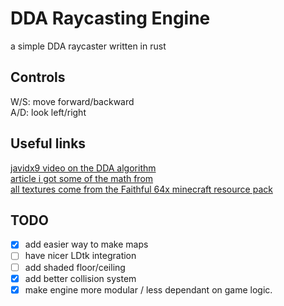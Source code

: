 # DDA Raycasting Engine

a simple DDA raycaster written in rust

## Controls

W/S: move forward/backward <br>
A/D: look left/right

## Useful links
[javidx9 video on the DDA algorithm](https://www.youtube.com/watch?v=NbSee-XM7WA) <br>
[article i got some of the math from](https://permadi.com/1996/05/ray-casting-tutorial-table-of-contents/) <br>
[all textures come from the Faithful 64x minecraft resource pack](https://github.com/Faithful-Resource-Pack/Faithful-Java-64x)

## TODO
- [X] add easier way to make maps
- [ ] have nicer LDtk integration
- [ ] add shaded floor/ceiling
- [X] add better collision system
- [X] make engine more modular / less dependant on game logic.